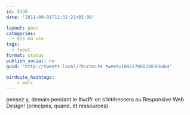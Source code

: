 ```yaml
---
id: 5336
date: '2011-09-01T11:32:21+02:00'

layout: post
categories:
  - Vis ma vie
tags:
  - tweet
format: status
publish_social: no
guid: 'http://tweets.local/?birdsite_tweet=109227088338366464'

birdsite_hashtags:
    - wdfr
---
```


pensez y, demain pendant le #wdfr on s’intéressera au Responsive Web Design! (principes, quand, et ressources)
